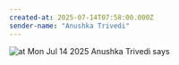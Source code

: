 ```yaml
---
created-at: 2025-07-14T07:58:00.000Z
sender-name: "Anushka Trivedi"
---
```


![at Mon Jul 14 2025 Anushka Trivedi says](/messages/images/IMG-20250714-WA0005.jpg)

